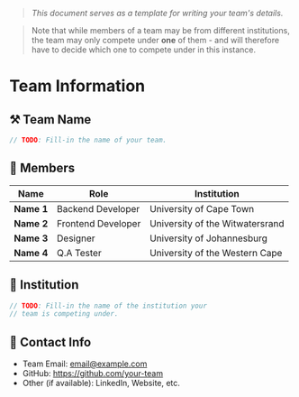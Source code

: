 > *This document serves as a template for writing your team's details.*

> Note that while members of a team may be from different institutions, the team may only compete under **one** of them - and will therefore have to decide which one to compete under in this instance.

# Team Information

## ⚒️ Team Name
``` c
// TODO: Fill-in the name of your team.
```

## 👥 Members
| Name     | Role                | Institution           |
|----------|---------------------|-----------------------|
| **Name 1**   | Backend Developer   | University of Cape Town |
| **Name 2**   | Frontend Developer  | University of the Witwatersrand |
| **Name 3**   | Designer            | University of Johannesburg |
| **Name 4**   | Q.A Tester          | University of the Western Cape |

## 🏫 Institution
``` c
// TODO: Fill-in the name of the institution your
// team is competing under.
```

## 📧 Contact Info
- Team Email: <email@example.com>
- GitHub: <https://github.com/your-team>
- Other (if available): LinkedIn, Website, etc.
